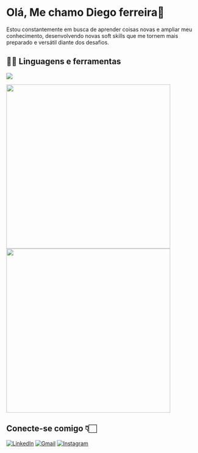 # Olá, Me chamo Diego ferreira👋
Estou constantemente em busca de aprender coisas novas e ampliar meu conhecimento, desenvolvendo novas soft skills que me tornem mais preparado e versátil diante dos desafios.

## 👨‍💻 Linguagens e ferramentas

<a href="https://skillicons.dev">
  <img src="https://skillicons.dev/icons?i=java,docker,mysql,react,typescript,spring" />
</a>

<img src="https://github-readme-stats.vercel.app/api?username=diego1ferreira&theme=transparent&bg_color=000&border_color=30A3DC&show_icons=true&icon_color=30A3DC&title_color=E94D5F&text_color=FFF" width="430"/><img src="https://github-readme-stats.vercel.app/api/top-langs/?username=diego1ferreira&layout=compact&bg_color=000&border_color=30A3DC&title_color=E94D5F&text_color=FFF" width="430"/>

## Conecte-se comigo 👇🏻
[![LinkedIn](https://img.shields.io/badge/linkedin-%230077B5.svg?style=for-the-badge&logo=linkedin&logoColor=white)](https://www.linkedin.com/in/diegoferreiralm/)
[![Gmail](https://img.shields.io/badge/Gmail-D14836?style=for-the-badge&logo=gmail&logoColor=white)](mailto:diegojorginho2@gmail.com)
[![Instagram](https://img.shields.io/badge/Instagram-%23E4405F.svg?style=for-the-badge&logo=Instagram&logoColor=white)](https://instagram.com/dieg0_ferreira)

